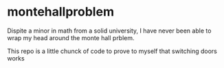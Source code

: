 # montehallproblem
Dispite a minor in math from a solid university, I have never been able to wrap my head around the monte hall prblem. 

This repo is a little chunck of code to prove to myself that switching doors works
